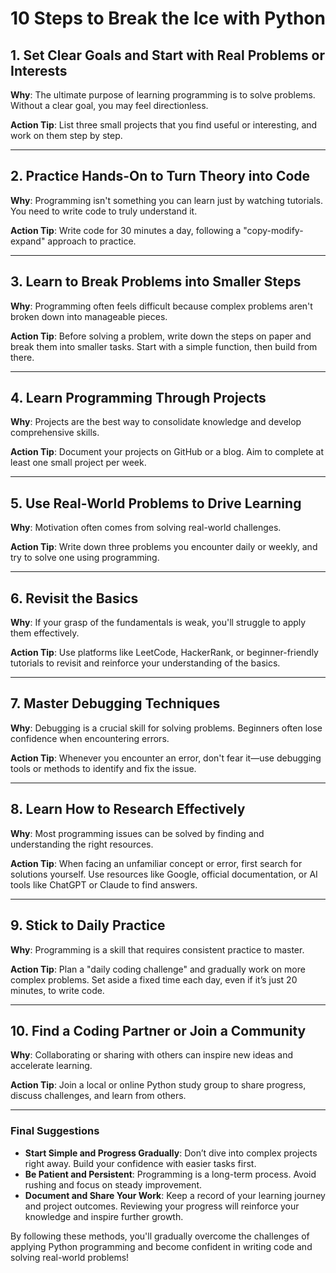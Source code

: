 # 10 Steps to Break the Ice with Python

## 1. Set Clear Goals and Start with Real Problems or Interests

**Why**: The ultimate purpose of learning programming is to solve problems. Without a clear goal, you may feel directionless.

**Action Tip**: List three small projects that you find useful or interesting, and work on them step by step.

---

## 2. Practice Hands-On to Turn Theory into Code

**Why**: Programming isn't something you can learn just by watching tutorials. You need to write code to truly understand it.

**Action Tip**: Write code for 30 minutes a day, following a "copy-modify-expand" approach to practice.

---

## 3. Learn to Break Problems into Smaller Steps

**Why**: Programming often feels difficult because complex problems aren't broken down into manageable pieces.

**Action Tip**: Before solving a problem, write down the steps on paper and break them into smaller tasks. Start with a simple function, then build from there.

---

## 4. Learn Programming Through Projects

**Why**: Projects are the best way to consolidate knowledge and develop comprehensive skills.

**Action Tip**: Document your projects on GitHub or a blog. Aim to complete at least one small project per week.

---

## 5. Use Real-World Problems to Drive Learning

**Why**: Motivation often comes from solving real-world challenges.

**Action Tip**: Write down three problems you encounter daily or weekly, and try to solve one using programming.

---

## 6. Revisit the Basics

**Why**: If your grasp of the fundamentals is weak, you'll struggle to apply them effectively.

**Action Tip**: Use platforms like LeetCode, HackerRank, or beginner-friendly tutorials to revisit and reinforce your understanding of the basics.

---

## 7. Master Debugging Techniques

**Why**: Debugging is a crucial skill for solving problems. Beginners often lose confidence when encountering errors.

**Action Tip**: Whenever you encounter an error, don't fear it—use debugging tools or methods to identify and fix the issue.

---

## 8. Learn How to Research Effectively

**Why**: Most programming issues can be solved by finding and understanding the right resources.

**Action Tip**: When facing an unfamiliar concept or error, first search for solutions yourself. Use resources like Google, official documentation, or AI tools like ChatGPT or Claude to find answers.

---

## 9. Stick to Daily Practice

**Why**: Programming is a skill that requires consistent practice to master.

**Action Tip**: Plan a "daily coding challenge" and gradually work on more complex problems. Set aside a fixed time each day, even if it’s just 20 minutes, to write code.

---

## 10. Find a Coding Partner or Join a Community

**Why**: Collaborating or sharing with others can inspire new ideas and accelerate learning.

**Action Tip**: Join a local or online Python study group to share progress, discuss challenges, and learn from others.

---

### **Final Suggestions**

- **Start Simple and Progress Gradually**: Don’t dive into complex projects right away. Build your confidence with easier tasks first.
- **Be Patient and Persistent**: Programming is a long-term process. Avoid rushing and focus on steady improvement.
- **Document and Share Your Work**: Keep a record of your learning journey and project outcomes. Reviewing your progress will reinforce your knowledge and inspire further growth.

By following these methods, you'll gradually overcome the challenges of applying Python programming and become confident in writing code and solving real-world problems!
